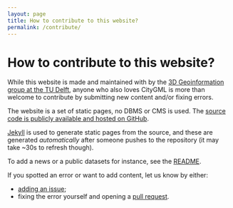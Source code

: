 ```yaml
---
layout: page
title: How to contribute to this website?
permalink: /contribute/
---
```


# How to contribute to this website?

While this website is made and maintained with <i class="fa fa-heart" aria-hidden="true"></i> by the [3D Geoinformation group at the TU Delft](https://3d.bk.tudelft.nl), anyone who also loves CityGML is more than welcome to contribute by submitting new content and/or fixing errors.

The website is a set of static pages, no DBMS or CMS is used. 
The [source code is publicly available and hosted on GitHub](https://github.com/tudelft3d/website-citygml).

[Jekyll](http://www.jekyllrb.com) is used to generate static pages from the source, and these are generated *automatically* after someone pushes to the repository (it may take ~30s to refresh though).

To add a news or a public datasets for instance, see the [README](https://github.com/tudelft3d/website-citygml/blob/master/README.md).

If you spotted an error or want to add content, let us know by either: 

  - [adding an issue](https://github.com/tudelft3d/website-citygml/issues);
  - fixing the error yourself and opening a [pull request](https://help.github.com/articles/about-pull-requests/).









